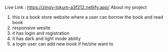 Live Link : https://zingy-lokum-a3f212.netlify.app/
About my project

1) this is a book store website where a user can borrow the book and read book
2) responsive wesite
3) it has login and registration
4) it has dark and light mode ability 
5) a login user can add new book if he/she want to